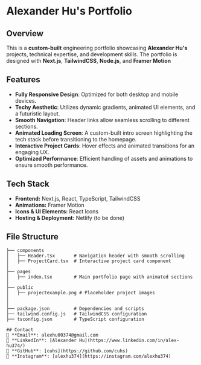 # Alexander Hu's Portfolio

## Overview
This is a **custom-built** engineering portfolio showcasing **Alexander Hu's** projects, technical expertise, and development skills. The portfolio is designed with **Next.js**, **TailwindCSS**, **Node.js**, and **Framer Motion**

## Features
- **Fully Responsive Design**: Optimized for both desktop and mobile devices.
- **Techy Aesthetic**: Utilizes dynamic gradients, animated UI elements, and a futuristic layout.
- **Smooth Navigation**: Header links allow seamless scrolling to different sections.
- **Animated Loading Screen**: A custom-built intro screen highlighting the tech stack before transitioning to the homepage.
- **Interactive Project Cards**: Hover effects and animated transitions for an engaging UX.
- **Optimized Performance**: Efficient handling of assets and animations to ensure smooth performance.

## Tech Stack
- **Frontend:** Next.js, React, TypeScript, TailwindCSS
- **Animations:** Framer Motion
- **Icons & UI Elements:** React Icons
- **Hosting & Deployment:** Netlify (to be done)

## File Structure
```
├── components
│   ├── Header.tsx       # Navigation header with smooth scrolling
│   ├── ProjectCard.tsx  # Interactive project card component
│
├── pages
│   ├── index.tsx        # Main portfolio page with animated sections
│
├── public
│   ├── projectexample.png # Placeholder project images
│
│
├── package.json         # Dependencies and scripts
├── tailwind.config.js   # TailwindCSS configuration
├── tsconfig.json        # TypeScript configuration

## Contact
📧 **Email**: alexhu00374@gmail.com  
🔗 **LinkedIn**: [Alexander Hu](https://www.linkedin.com/in/alex-hu374/)  
🐙 **GitHub**: [cuhs](https://github.com/cuhs)  
📸 **Instagram**: [alexhu374](https://instagram.com/alexhu374)

